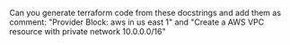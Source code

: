 Can you generate terraform code from these docstrings and add them as comment: "Provider Block: aws in us east 1" and "Create a AWS VPC resource with private network 10.0.0.0/16"